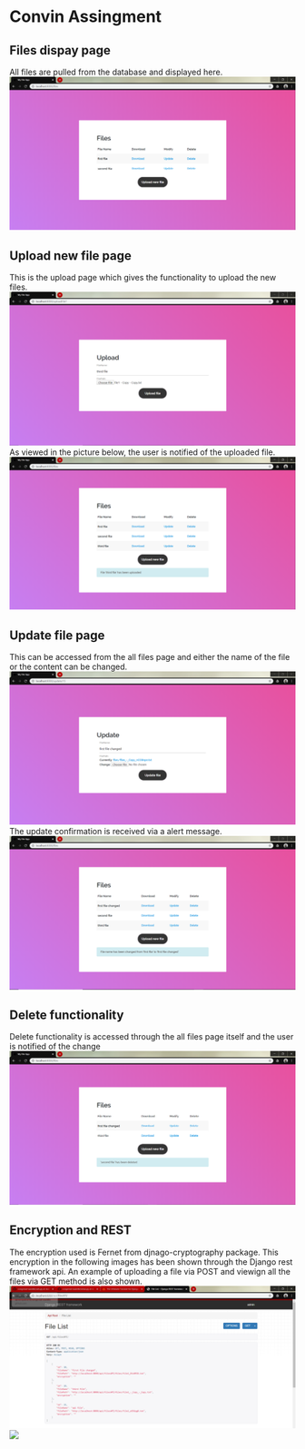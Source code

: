 # Convin Assingment
## Files dispay page
All files are pulled from the database and displayed here. 
![](temp/files.png)

## Upload new file page
This is the upload page which gives the functionality to upload the new files. 
![](temp/upload.png)
As viewed in the picture below, the user is notified of the uploaded file. 
![](temp/uploadConfirmation.png)
## Update file page
This can be accessed from the all files page and either the name of the file or the content can be changed. 
![](temp/update.png)
The update confirmation is received via a alert message. 
![](temp/updateConfirmation.png)
## Delete functionality
Delete functionality is accessed through the all files page itself and the user is notified of the change
![](temp/delete.png)

## Encryption and REST 
The encryption used is Fernet from djnago-cryptography package. This encryption in the following images has been shown through the Django rest framework api. An example of uploading a file via POST and viewign all the files via GET method is also shown. 
![](temp/restApi.png)
![](temp/thirdRestApi.png)
